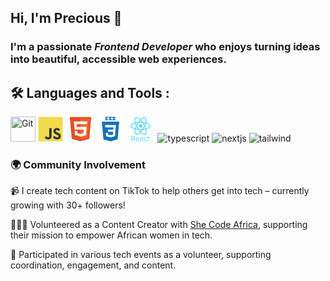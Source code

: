 ## Hi, I'm Precious 👋 
### I'm a passionate *Frontend Developer* who enjoys turning ideas into beautiful, accessible web experiences.
  
## :hammer_and_wrench: Languages and Tools :

<div>          
 <img src="https://cdn.jsdelivr.net/gh/devicons/devicon/icons/git/git-original.svg" title="Git" **alt="Git" width="40" height="40"/>
  <img src="https://github.com/devicons/devicon/blob/master/icons/javascript/javascript-original.svg" title="JavaScript" alt="JavaScript" width="40" height="40"/>&nbsp;
    <img src="https://github.com/devicons/devicon/blob/master/icons/html5/html5-original.svg" title="HTML5" alt="HTML" width="40" height="40"/>&nbsp;
    <img src="https://github.com/devicons/devicon/blob/master/icons/css3/css3-plain-wordmark.svg"  title="CSS3" alt="CSS" width="40" height="40"/>&nbsp;
    <img src="https://github.com/devicons/devicon/blob/master/icons/react/react-original-wordmark.svg" title="React" alt="React" width="40" height="40"/>&nbsp;
    <img src="https://cdn.jsdelivr.net/gh/devicons/devicon@latest/icons/typescript/typescript-original.svg" title="typescript" alt="typescript" width="40" height="40" />
    <img src="https://cdn.jsdelivr.net/gh/devicons/devicon@latest/icons/nextjs/nextjs-original.svg" title="nextjs" alt="nextjs" width="40" height="40" />
    <img src="https://cdn.jsdelivr.net/gh/devicons/devicon@latest/icons/tailwindcss/tailwindcss-original.svg" title="tailwind" alt="tailwind" width="40" height="40"/>
                    
          
</div>

### 🌍 Community Involvement
📹 I create tech content on TikTok to help others get into tech – currently growing with 30+ followers!

🙋🏽‍♀️ Volunteered as a Content Creator with <a href="https://shecodeafrica.org/"> She Code Africa</a>, supporting their mission to empower African women in tech.

🤝 Participated in various tech events as a volunteer, supporting coordination, engagement, and content.

